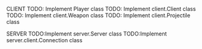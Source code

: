 CLIENT
TODO: Implement Player class
TODO: Implement client.Client class
TODO: Implement client.Weapon class
TODO: Implement client.Projectile class

SERVER
TODO:Implement server.Server class
TODO:Implement server.client.Connection class